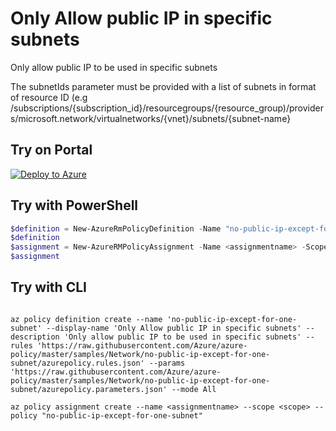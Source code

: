 # Only Allow public IP in specific subnets

Only allow public IP to be used in specific subnets

The subnetIds parameter must be provided with a list of subnets in format of resource ID (e.g /subscriptions/{subscription_id}/resourcegroups/{resource_group)/providers/microsoft.network/virtualnetworks/{vnet}/subnets/{subnet-name}

## Try on Portal

[![Deploy to Azure](http://azuredeploy.net/deploybutton.png)](https://portal.azure.com/?feature.customportal=false&microsoft_azure_policy=true&microsoft_azure_policy_policyinsights=true&feature.microsoft_azure_security_policy=true&microsoft_azure_marketplace_policy=true#blade/Microsoft_Azure_Policy/CreatePolicyDefinitionBlade/uri/https%3A%2F%2Fraw.githubusercontent.com%2FAzure%2Fazure-policy%2Fmaster%2Fsamples%2FNetwork%2Fno-public-ip-except-for-one-subnet%2Fazurepolicy.json)

## Try with PowerShell

````powershell
$definition = New-AzureRmPolicyDefinition -Name "no-public-ip-except-for-one-subnet" -DisplayName "Only Allow public IP in specific subnets" -description "Only allow public IP to be used in specific subnets" -Policy 'https://raw.githubusercontent.com/Azure/azure-policy/master/samples/Network/no-public-ip-except-for-one-subnet/azurepolicy.rules.json' -Parameter 'https://raw.githubusercontent.com/Azure/azure-policy/master/samples/Network/no-public-ip-except-for-one-subnet/azurepolicy.parameters.json' -Mode All
$definition
$assignment = New-AzureRMPolicyAssignment -Name <assignmentname> -Scope <scope>  -subnetIds <List of Subnets you can use public IP> -PolicyDefinition $definition
$assignment 
````



## Try with CLI

````cli

az policy definition create --name 'no-public-ip-except-for-one-subnet' --display-name 'Only Allow public IP in specific subnets' --description 'Only allow public IP to be used in specific subnets' --rules 'https://raw.githubusercontent.com/Azure/azure-policy/master/samples/Network/no-public-ip-except-for-one-subnet/azurepolicy.rules.json' --params 'https://raw.githubusercontent.com/Azure/azure-policy/master/samples/Network/no-public-ip-except-for-one-subnet/azurepolicy.parameters.json' --mode All

az policy assignment create --name <assignmentname> --scope <scope> --policy "no-public-ip-except-for-one-subnet" 

````
